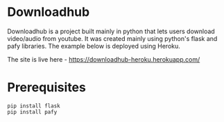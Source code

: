 # Downloadhub

Downloadhub is a project built mainly in python that lets users download video/audio from youtube.
It was created mainly using python's flask and pafy libraries. The example below is deployed using Heroku.

The site is live here - https://downloadhub-heroku.herokuapp.com/

# Prerequisites

```
pip install flask
pip install pafy
```

